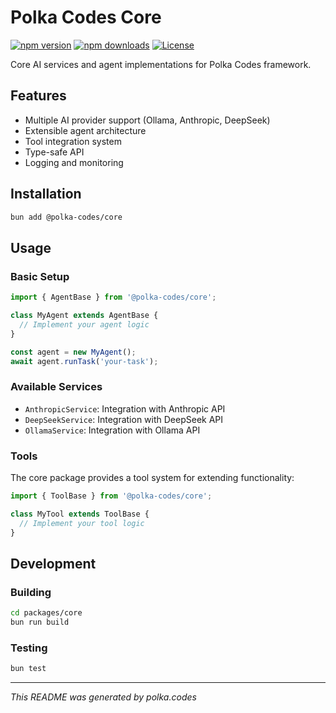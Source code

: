 # Polka Codes Core

[![npm version](https://img.shields.io/npm/v/@polka-codes/core.svg)](https://www.npmjs.com/package/@polka-codes/core)
[![npm downloads](https://img.shields.io/npm/dm/@polka-codes/core.svg)](https://www.npmjs.com/package/@polka-codes/core)
[![License](https://img.shields.io/npm/l/@polka-codes/core.svg)](https://github.com/polkacodes/polkacodes/blob/main/LICENSE)

Core AI services and agent implementations for Polka Codes framework.

## Features

- Multiple AI provider support (Ollama, Anthropic, DeepSeek)
- Extensible agent architecture
- Tool integration system
- Type-safe API
- Logging and monitoring

## Installation

```bash
bun add @polka-codes/core
```

## Usage

### Basic Setup

```typescript
import { AgentBase } from '@polka-codes/core';

class MyAgent extends AgentBase {
  // Implement your agent logic
}

const agent = new MyAgent();
await agent.runTask('your-task');
```

### Available Services

- `AnthropicService`: Integration with Anthropic API
- `DeepSeekService`: Integration with DeepSeek API
- `OllamaService`: Integration with Ollama API

### Tools

The core package provides a tool system for extending functionality:

```typescript
import { ToolBase } from '@polka-codes/core';

class MyTool extends ToolBase {
  // Implement your tool logic
}
```

## Development

### Building

```bash
cd packages/core
bun run build
```

### Testing

```bash
bun test
```

---

*This README was generated by polka.codes*
